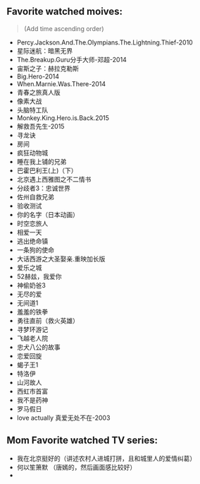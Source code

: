 ##  Favorite watched moives: ##
> (Add time ascending order)

- Percy.Jackson.And.The.Olympians.The.Lightning.Thief-2010
- 星际迷航：暗黑无界
- The.Breakup.Guru分手大师-邓超-2014
- 宙斯之子：赫拉克勒斯
- Big.Hero-2014
- When.Marnie.Was.There-2014
- 青春之旅真人版
- 像素大战
- 头脑特工队
- Monkey.King.Hero.is.Back.2015
- 解救吾先生-2015
- 寻龙诀
- 房间
- 疯狂动物城
- 睡在我上铺的兄弟
- 巴霍巴利王(上)（下）
- 北京遇上西雅图之不二情书
- 分歧者3：忠诚世界
- 佐州自救兄弟
- 验收测试
- 你的名字（日本动画）
- 时空恋旅人
- 相爱一天
- 逃出绝命镇
- 一条狗的使命
- 大话西游之大圣娶亲.重映加长版
- 爱乐之城
- 52赫兹，我爱你
- 神偷奶爸3
- 无尽的爱
- 无间道1
- 羞羞的铁拳
- 勇往直前（救火英雄）
- 寻梦环游记
- 飞越老人院
- 忠犬八公的故事
- 恋爱回旋
- 蝎子王1
- 特洛伊
- 山河故人
- 西虹市首富
- 我不是药神
- 罗马假日
- love actually 真爱无处不在-2003

## Mom Favorite watched TV series: ##

- 我在北京挺好的（讲述农村人进城打拼，且和城里人的爱情纠葛）  
- 何以笙箫默 （唐嫣的，然后画面感比较好）  
- 
